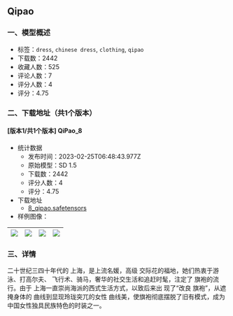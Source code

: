 ## Qipao
### 一、模型概述

- 标签：`dress`, `chinese dress`, `clothing`, `qipao`
- 下载数：2442
- 收藏人数：525
- 评论人数：7
- 评分人数：4
- 评分：4.75

### 二、下载地址（共1个版本）

#### [版本1/共1个版本] QiPao_8

- 统计数据
  - 发布时间：2023-02-25T06:48:43.977Z
  - 原始模型：SD 1.5
  - 下载数：2442
  - 评分人数：4
  - 评分：4.75
- 下载地址
  - [8_qipao.safetensors](https://civitai.com/api/download/models/15139)
- 样例图像：

| <img src="https://image.civitai.com/xG1nkqKTMzGDvpLrqFT7WA/ad3ba7ea-2032-4a1f-c734-0c8993882400/width=450/148965.jpeg" /> | <img src="https://image.civitai.com/xG1nkqKTMzGDvpLrqFT7WA/209a8c3d-90ea-4d8a-bc80-3d3a14a08c00/width=450/148970.jpeg" /> | <img src="https://image.civitai.com/xG1nkqKTMzGDvpLrqFT7WA/c6605a4b-79fa-401a-29e4-0ecb84b55500/width=450/148969.jpeg" /> | <img src="https://image.civitai.com/xG1nkqKTMzGDvpLrqFT7WA/5ce36117-33b0-4c31-b640-0753a7cff100/width=450/148968.jpeg" /> |
| ---- | ---- | ---- | ---- |


### 三、详情
<p>二十世纪三四十年代的 上海，是上流名媛，高级 交际花的福地，她们热衷于游泳、打高尔夫、 飞行术、骑马，奢华的社交生活和追赶时髦，注定了 旗袍的流行。由于 上海一直崇尚海派的西式生活方式，以致后来出 现了“改良 旗袍”，从遮掩身体的 曲线到显现玲珑突兀的女性 曲线美，使旗袍彻底摆脱了旧有模式，成为 中国女性独具民族特色的时装之一。</p>
